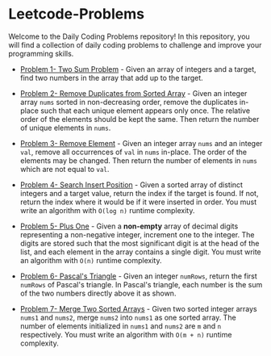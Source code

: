 # Leetcode-Problems
Welcome to the Daily Coding Problems repository! In this repository, you will find a collection of daily coding problems to challenge and improve your programming skills.

- [Problem 1- Two Sum Problem](https://github.com/hamzaiftkhar/Leetcode-Problems/tree/main/Problem-1) - Given an array of integers and a target, find two numbers in the array that add up to the target.

- [Problem 2- Remove Duplicates from Sorted Array](https://github.com/hamzaiftkhar/Leetcode-Problems/tree/main/Problem-2) - Given an integer array `nums` sorted in non-decreasing order, remove the duplicates in-place such that each unique element appears only once. The relative order of the elements should be kept the same. Then return the number of unique elements in `nums`.

- [Problem 3- Remove Element](https://github.com/hamzaiftkhar/Leetcode-Problems/tree/main/Problem-3) - Given an integer array `nums` and an integer `val`, remove all occurrences of `val` in `nums` in-place. The order of the elements may be changed. Then return the number of elements in `nums` which are not equal to `val`.

- [Problem 4- Search Insert Position](https://github.com/hamzaiftkhar/Leetcode-Problems/tree/main/Problem-4) - Given a sorted array of distinct integers and a target value, return the index if the target is found. If not, return the index where it would be if it were inserted in order. You must write an algorithm with `O(log n)` runtime complexity.

- [Problem 5- Plus One](https://github.com/hamzaiftkhar/Leetcode-Problems/tree/main/Problem-5) - Given a **non-empty** array of decimal digits representing a non-negative integer, increment one to the integer. The digits are stored such that the most significant digit is at the head of the list, and each element in the array contains a single digit. You must write an algorithm with `O(n)` runtime complexity.

- [Problem 6- Pascal's Triangle](https://github.com/hamzaiftkhar/Leetcode-Problems/tree/main/Problem-6) - Given an integer `numRows`, return the first `numRows` of Pascal's triangle. In Pascal's triangle, each number is the sum of the two numbers directly above it as shown.

- [Problem 7- Merge Two Sorted Arrays](https://github.com/hamzaiftkhar/Leetcode-Problems/tree/main/Problem-7) - Given two sorted integer arrays `nums1` and `nums2`, merge `nums2` into `nums1` as one sorted array. The number of elements initialized in `nums1` and `nums2` are `m` and `n` respectively. You must write an algorithm with `O(m + n)` runtime complexity.